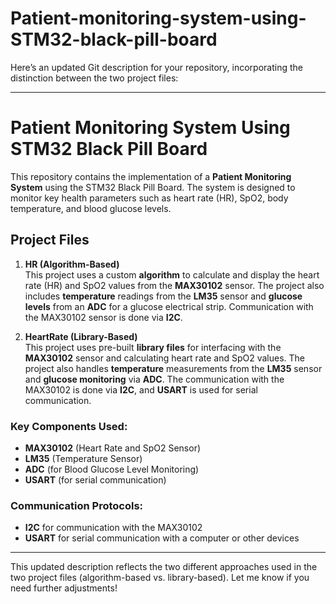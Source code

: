 # Patient-monitoring-system-using-STM32-black-pill-board
Here’s an updated Git description for your repository, incorporating the distinction between the two project files:

---

# Patient Monitoring System Using STM32 Black Pill Board

This repository contains the implementation of a **Patient Monitoring System** using the STM32 Black Pill Board. The system is designed to monitor key health parameters such as heart rate (HR), SpO2, body temperature, and blood glucose levels.

## Project Files

1. **HR (Algorithm-Based)**  
   This project uses a custom **algorithm** to calculate and display the heart rate (HR) and SpO2 values from the **MAX30102** sensor. The project also includes **temperature** readings from the **LM35** sensor and **glucose levels** from an **ADC** for a glucose electrical strip. Communication with the MAX30102 sensor is done via **I2C**.

2. **HeartRate (Library-Based)**  
   This project uses pre-built **library files** for interfacing with the **MAX30102** sensor and calculating heart rate and SpO2 values. The project also handles **temperature** measurements from the **LM35** sensor and **glucose monitoring** via **ADC**. The communication with the MAX30102 is done via **I2C**, and **USART** is used for serial communication.

### Key Components Used:
- **MAX30102** (Heart Rate and SpO2 Sensor)
- **LM35** (Temperature Sensor)
- **ADC** (for Blood Glucose Level Monitoring)
- **USART** (for serial communication)

### Communication Protocols:
- **I2C** for communication with the MAX30102
- **USART** for serial communication with a computer or other devices

---

This updated description reflects the two different approaches used in the two project files (algorithm-based vs. library-based). Let me know if you need further adjustments!
